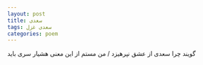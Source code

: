 ```yaml
---
layout: post
title: سعدی
tags: سعدی غزل
categories: poem
---
```


گویند چرا سعدی از عشق نپرهیزد / من مستم از این معنی هشیار سری باید
